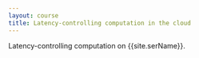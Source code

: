 ```yaml
---
layout: course
title: Latency-controlling computation in the cloud
---
```

Latency-controlling computation on {{site.serName}}.